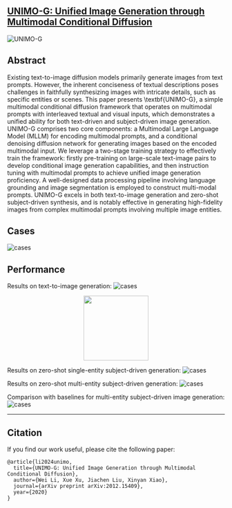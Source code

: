## [UNIMO-G: Unified Image Generation through Multimodal Conditional Diffusion](https://arxiv.org/pdf/2401.13388.pdf)

![UNIMO-G](UNIMO-G.png)

## Abstract
Existing text-to-image diffusion models primarily generate images from text prompts. However, the inherent conciseness of textual descriptions poses challenges in faithfully synthesizing images with intricate details, such as specific entities or scenes. This paper presents \textbf{UNIMO-G}, a simple multimodal conditional diffusion framework that operates on multimodal prompts with interleaved textual and visual inputs, which demonstrates a unified ability for both text-driven and subject-driven image generation. UNIMO-G comprises two core components: a Multimodal Large Language Model (MLLM) for encoding multimodal prompts, and a conditional denoising diffusion network for generating images based on the encoded multimodal input. We leverage a two-stage training strategy to effectively train the framework: firstly pre-training on large-scale text-image pairs to develop conditional image generation capabilities, and then instruction tuning with multimodal prompts to achieve unified image generation proficiency. A well-designed data processing pipeline involving language grounding and image segmentation is employed to construct multi-modal prompts. UNIMO-G excels in both text-to-image generation and zero-shot subject-driven synthesis, and is notably effective in generating high-fidelity images from complex multimodal prompts involving multiple image entities.


## Cases
![cases](UNIMO-G-showcase.png#pic_center)

## Performance
Results on text-to-image generation:
![cases](txt2img-fid.png#pic_center)

<div align=center><img width="150" height="150" src="txt2img-fid.png"/></div>

Results on zero-shot single-entity subject-driven generation:
![cases](single.png#pic_center)

Results on zero-shot multi-entity subject-driven generation:
![cases](multiple.png#pic_center)

Comparison with baselines for multi-entity subject-driven image generation:
![cases](selected-comparison.png#pic_center)


---

Citation
---
If you find our work useful, please cite the following paper:
```
@article{li2024unimo,
  title={UNIMO-G: Unified Image Generation through Multimodal Conditional Diffusion},
  author={Wei Li, Xue Xu, Jiachen Liu, Xinyan Xiao},
  journal={arXiv preprint arXiv:2012.15409},
  year={2020}
}
```